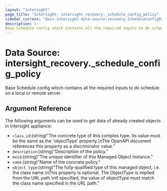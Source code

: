 ```yaml
---
layout: "intersight"
page_title: "Intersight: intersight_recovery._schedule_config_policy"
sidebar_current: "docs-intersight-data-source-recovery.ScheduleConfigPolicy"
description: |-
Base Schedule config which contains all the required inputs to do schedule on a local or remote server.
---
```


# Data Source: intersight_recovery._schedule_config_policy
Base Schedule config which contains all the required inputs to do schedule on a local or remote server.
## Argument Reference
The following arguments can be used to get data of already created objects in Intersight appliance:
* `class_id`:(string)"The concrete type of this complex type. Its value must be the same as the 'objectType' property.\nThe OpenAPI document references this property as a discriminator value."
* `description`:(string)"Description of the policy."
* `moid`:(string)"The unique identifier of this Managed Object instance."
* `name`:(string)"Name of the concrete policy."
* `object_type`:(string)"The fully-qualified type of this managed object, i.e. the class name.\nThis property is optional. The ObjectType is implied from the URL path.\nIf specified, the value of objectType must match the class name specified in the URL path."
